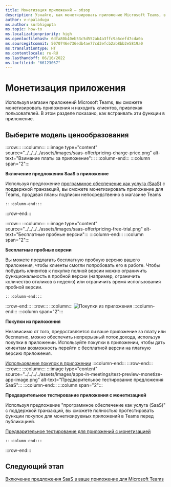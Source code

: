```yaml
---
title: Монетизация приложений — обзор
description: Узнайте, как монетизировать приложение Microsoft Teams, в том числе как выбрать модель ценообразования Saas.
author: v-npaladugu
ms.author: surbhigupta
ms.topic: how-to
ms.localizationpriority: high
ms.openlocfilehash: 6dfa80b40eb53c5d552ab4a3ffc9a6cefd7cda0a
ms.sourcegitcommit: 5070746e736edb4ae77cd3efcb2ab8bb2e5819a0
ms.translationtype: HT
ms.contentlocale: ru-RU
ms.lasthandoff: 06/16/2022
ms.locfileid: "66123057"
---
```

# <a name="monetize-your-app"></a>Монетизация приложения

Используя магазин приложений Microsoft Teams, вы сможете монетизировать приложения и находить клиентов, привлекая пользователей. В этом разделе показано, как встраивать эти функции в приложение.
 
## <a name="choose-a-pricing-model"></a>Выберите модель ценообразования

:::row:::
    :::column:::
        :::image type="content" source="../../../../assets/images/saas-offer/pricing-charge-price.png" alt-text="Взимание платы за приложение":::
    :::column-end:::
    :::column span="2":::

**Включение предложения SaaS в приложение**

Используя предложение [программное обеспечение как услуга (SaaS)](~/concepts/deploy-and-publish/appsource/prepare/include-saas-offer.md) с поддержкой транзакций, вы сможете монетизировать приложение для Teams, продавая планы подписки непосредственно в магазине Teams

    :::column-end:::
:::row-end:::

:::row:::
    :::column:::
     :::image type="content" source="../../../../assets/images/saas-offer/pricing-free-trial.png" alt-text="Бесплатные пробные версии":::
    :::column-end:::
    :::column span="2":::

**Бесплатные пробные версии**

Вы можете предлагать бесплатную пробную версию вашего приложения, чтобы клиенты смогли попробовать его в работе. Чтобы побудить клиентов к покупке полной версии можно ограничить функциональность в пробной версии (например, ограничить количество откликов в неделю) или ограничить время использования пробной версии.

    :::column-end:::
:::row-end:::
:::row:::
    :::column:::
        ![Покупки из приложения](~/assets/images/saas-offer/pricing-in-app-purchases.png)
    :::column-end:::
    :::column span="2":::

**Покупки из приложения**

Независимо от того, предоставляется ли ваше приложение за плату или бесплатно, можно обеспечить непрерывный поток дохода, используя покупки в приложении. Используйте покупки в приложении, чтобы дать клиентам возможность перейти с бесплатной версии на платную версию приложения.

[Использование покупок в приложении](~/concepts/deploy-and-publish/appsource/prepare/in-app-purchase-flow.md)
    :::column-end:::
:::row-end:::
:::row:::
    :::column:::
        :::image type="content" source="../../../../assets/images/apps-in-meetings/test-preview-monetize-app-image.png" alt-text="Предварительное тестирование предложения SaaS":::
    :::column-end:::
    :::column span="2":::

**Предварительное тестирование приложения с монетизацией**

Используя предложение "программное обеспечение как услуга (SaaS)" с поддержкой транзакций, вы сможете полностью протестировать функции покупок для монетизируемых приложений в Teams перед публикацией.

[Предварительное тестирование для приложений с монетизацией](Test-preview-for-monetized-apps.md)

    :::column-end:::
:::row-end:::

## <a name="next-step"></a>Следующий этап

[Включение предложения SaaS в ваше приложение для Microsoft Teams](~/concepts/deploy-and-publish/appsource/prepare/include-saas-offer.md)
